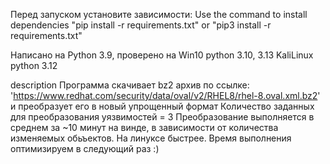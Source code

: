 Перед запуском установите зависимости:
 Use the command to install dependencies "pip install -r requirements.txt" or 
"pip3 install -r requirements.txt"

Написано на Python 3.9,
проверено на Win10 python 3.10, 3.13
             KaliLinux python 3.12


description
Программа скачивает bz2 архив по ссылке: 'https://www.redhat.com/security/data/oval/v2/RHEL8/rhel-8.oval.xml.bz2' и преобразует его в новый упрощенный формат
Количество заданных для преобразования уязвимостей = 3
Преобразование выполняется в среднем за ~10 минут на винде, в зависимости от количества изменяемых обьъектов. На линуксе быстрее. Время выполнения оптимизируем в следующий раз :)
